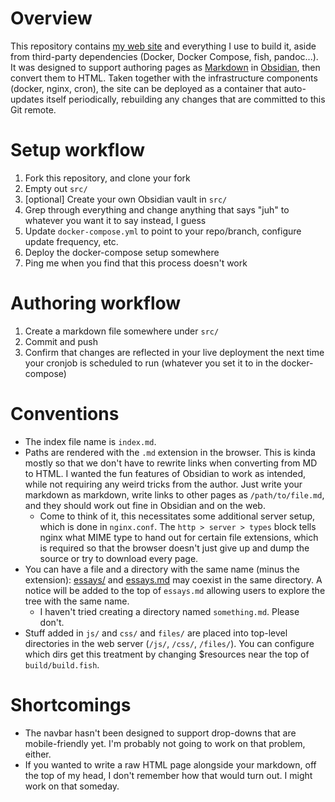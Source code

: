 # Overview

This repository contains [my web site](https://juh.gay) and everything I use to build it, aside from third-party dependencies (Docker, Docker Compose, fish, pandoc...). It was designed to support authoring pages as [Markdown](https://www.markdownguide.org/basic-syntax/) in [Obsidian](https://obsidian.md/), then convert them to HTML. Taken together with the infrastructure components (docker, nginx, cron), the site can be deployed as a container that auto-updates itself periodically, rebuilding any changes that are committed to this Git remote.

# Setup workflow

1. Fork this repository, and clone your fork
2. Empty out `src/`
3. [optional] Create your own Obsidian vault in `src/`
4. Grep through everything and change anything that says "juh" to whatever you want it to say instead, I guess
5. Update `docker-compose.yml` to point to your repo/branch, configure update frequency, etc.
6. Deploy the docker-compose setup somewhere
7. Ping me when you find that this process doesn't work

# Authoring workflow

1. Create a markdown file somewhere under `src/`
2. Commit and push
3. Confirm that changes are reflected in your live deployment the next time your cronjob is scheduled to run (whatever you set it to in the docker-compose)

# Conventions

- The index file name is `index.md`.
- Paths are rendered with the `.md` extension in the browser. This is kinda mostly so that we don't have to rewrite links when converting from MD to HTML. I wanted the fun features of Obsidian to work as intended, while not requiring any weird tricks from the author. Just write your markdown as markdown, write links to other pages as `/path/to/file.md`, and they should work out fine in Obsidian and on the web.
    - Come to think of it, this necessitates some additional server setup, which is done in `nginx.conf`. The `http > server > types` block tells nginx what MIME type to hand out for certain file extensions, which is required so that the browser doesn't just give up and dump the source or try to download every page.
- You can have a file and a directory with the same name (minus the extension): [essays/](https://juh.gay/essays/) and [essays.md](https://juh.gay/essays.md) may coexist in the same directory. A notice will be added to the top of `essays.md` allowing users to explore the tree with the same name.
    - I haven't tried creating a directory named `something.md`. Please don't.
- Stuff added in `js/` and `css/` and `files/` are placed into top-level directories in the web server (`/js/`, `/css/`, `/files/`). You can configure which dirs get this treatment by changing $resources near the top of `build/build.fish`.

# Shortcomings

- The navbar hasn't been designed to support drop-downs that are mobile-friendly yet. I'm probably not going to work on that problem, either.
- If you wanted to write a raw HTML page alongside your markdown, off the top of my head, I don't remember how that would turn out. I might work on that someday.
